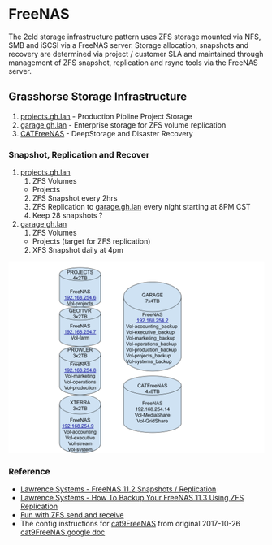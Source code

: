 # FreeNAS

The 2cld storage infrastructure pattern uses ZFS storage mounted via NFS, SMB and iSCSI via a FreeNAS server.  Storage allocation, snapshots and recovery are determined via project / customer SLA and maintained through management of ZFS snapshot, replication and rsync tools via the FreeNAS server.

## Grasshorse Storage Infrastructure

1. [projects.gh.lan](https://192.168.254.6) - Production Pipline Project Storage
2. [garage.gh.lan](https://192.168.254.7) - Enterprise storage for ZFS volume replication
3. [CATFreeNAS](https://192.168.254.14) - DeepStorage and Disaster Recovery

### Snapshot, Replication and Recover

1. [projects.gh.lan](https://192.168.254.6)
    1. ZFS Volumes
      - Projects
    2. ZFS Snapshot every 2hrs
    3. ZFS Replication to [garage.gh.lan](https://192.168.254.7) every night starting at 8PM CST
    4. Keep 28 snapshots ?
2. [garage.gh.lan](https://192.168.254.7)
    1. ZFS Volumes
      - Projects (target for ZFS replication)
    2. XFS Snapshot daily at 4pm 

![A-gh-StorageOverview](./A-gh-StorageOverview.svg)

### Reference
- [Lawrence Systems - FreeNAS 11.2 Snapshots / Replication](https://www.youtube.com/watch?v=Ge8eLR2FvDU&list=PLjGQNuuUzvmug2-LMfh43ehP9nt8gmCSf&index=36)
- [Lawrence Systems - How To Backup Your FreeNAS 11.3 Using ZFS Replication](https://www.youtube.com/watch?v=et7JyacV_hA&list=PLjGQNuuUzvmug2-LMfh43ehP9nt8gmCSf&index=5)
- [Fun with ZFS send and receive](https://128bit.io/2010/07/23/fun-with-zfs-send-and-receive/)
- The config instructions for [cat9FreeNAS](./cat9FreeNAS.md) from original 2017-10-26 [cat9FreeNAS google doc](https://docs.google.com/document/d/1kE2nafGL4KOyLlbPjma4ittpz_pkTlQPhcBlV2qrHMU/edit)
